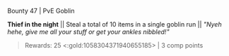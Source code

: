 Bounty 47 | PvE Goblin

**Thief in the night**
|| Steal a total of 10 items in a single goblin run ||
*"Nyeh hehe, give me all your stuff or get your ankles nibbled!"*
> Rewards: 25 <:gold:1058304371940655185> | 3 comp points